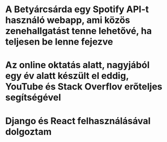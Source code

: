 # A Betyárcsárda egy Spotify API-t használó webapp, ami közös zenehallgatást tenne lehetővé, ha teljesen be lenne fejezve
# Az online oktatás alatt, nagyjából egy év alatt készült el eddig, YouTube és Stack Overflov erőteljes segítségével
# Django és React felhasználásával dolgoztam
